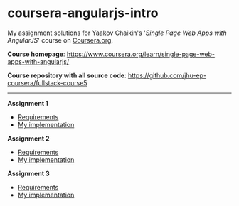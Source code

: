 # coursera-angularjs-intro
My assignment solutions for Yaakov Chaikin's '*Single Page Web Apps with AngularJS*' course on [Coursera.org](https://www.coursera.org). 

**Course homepage**: https://www.coursera.org/learn/single-page-web-apps-with-angularjs/

**Course repository with all source code**: https://github.com/jhu-ep-coursera/fullstack-course5

--------

**Assignment 1**
* [Requirements](https://github.com/jhu-ep-coursera/fullstack-course5/blob/a360ca6ecc6f53c31027e0be314e5d36cbc05839/assignments/assignment1/Assignment-1.md)
* [My implementation](https://skhzhang.github.io/coursera-angularjs-intro/assignment1-solution/)

**Assignment 2**
* [Requirements](https://github.com/jhu-ep-coursera/fullstack-course5/blob/a360ca6ecc6f53c31027e0be314e5d36cbc05839/assignments/assignment2/Assignment-2.md)
* [My implementation](https://skhzhang.github.io/coursera-angularjs-intro/assignment2-solution/)

**Assignment 3**
* [Requirements](https://github.com/jhu-ep-coursera/fullstack-course5/blob/15fb29f8880382696d22b61dc66be8fd38d975eb/assignments/assignment3/Assignment-3.md)
* [My implementation](https://skhzhang.github.io/coursera-angularjs-intro/assignment3-solution/)